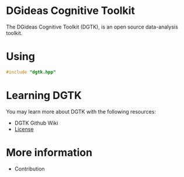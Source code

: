 # DGideas Cognitive Toolkit
The DGideas Cognitive Toolkit (DGTK), is an open source data-analysis toolkit.

# Using
```C++
#include "dgtk.hpp"
```

# Learning DGTK
You may learn more about DGTK with the following resources:
* DGTK Github Wiki
* [License](https://github.com/DGideas/dgtk/blob/master/LICENSE)

# More information
* Contribution